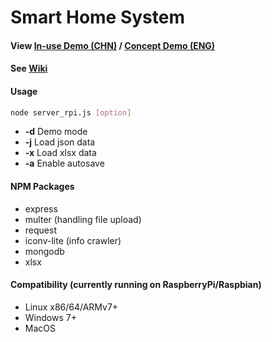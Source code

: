 # Smart Home System
#### View [In-use Demo (CHN)](http://www.jcbreath.net:8801) / [Concept Demo (ENG)](http://www.jcbreath.net/webapp) 
#### See [Wiki](https://github.com/JCBreath/SmartHome/wiki)

#### Usage
```sh
node server_rpi.js [option]
```
* **-d** Demo mode
* **-j** Load json data
* **-x** Load xlsx data
* **-a** Enable autosave

#### NPM Packages
* express
* multer (handling file upload)
* request
* iconv-lite (info crawler)
* mongodb
* xlsx

#### Compatibility (currently running on RaspberryPi/Raspbian)
* Linux x86/64/ARMv7+
* Windows 7+
* MacOS
